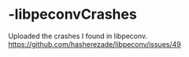 # -libpeconvCrashes
Uploaded the crashes I found in libpeconv. https://github.com/hasherezade/libpeconv/issues/49 

